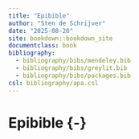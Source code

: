 ```yaml
--- 
title: "Epibible"
author: "Sten de Schrijver"
date: "2025-08-20"
site: bookdown::bookdown_site
documentclass: book
bibliography: 
  - bibliography/bibs/mendeley.bib
  - bibliography/bibs/greylit.bib
  - bibliography/bibs/packages.bib  
csl: bibliography/apa.csl
---
```


# Epibible {-}





